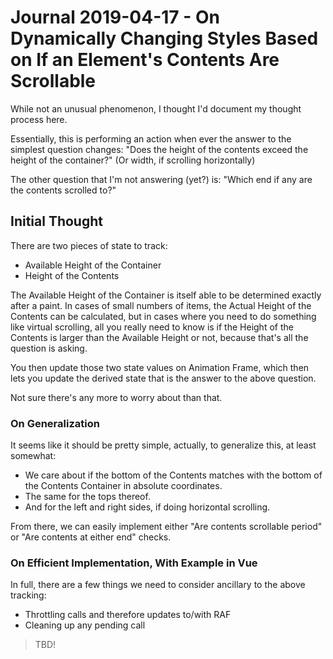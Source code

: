 Journal 2019-04-17 - On Dynamically Changing Styles Based on If an Element's Contents Are Scrollable
====================================================================================================

While not an unusual phenomenon, I thought I'd document my thought process here.

Essentially, this is performing an action when ever the answer to the simplest question changes: "Does the height of the contents exceed the height of the container?"  (Or width, if scrolling horizontally)

The other question that I'm not answering (yet?) is: "Which end if any are the contents scrolled to?"



## Initial Thought

There are two pieces of state to track:

- Available Height of the Container
- Height of the Contents

The Available Height of the Container is itself able to be determined exactly after a paint.  In cases of small numbers of items, the Actual Height of the Contents can be calculated, but in cases where you need to do something like virtual scrolling, all you really need to know is if the Height of the Contents is larger than the Available Height or not, because that's all the question is asking.

You then update those two state values on Animation Frame, which then lets you update the derived state that is the answer to the above question.

Not sure there's any more to worry about than that.


### On Generalization

It seems like it should be pretty simple, actually, to generalize this, at least somewhat:

- We care about if the bottom of the Contents matches with the bottom of the Contents Container in absolute coordinates.
- The same for the tops thereof.
- And for the left and right sides, if doing horizontal scrolling.

From there, we can easily implement either "Are contents scrollable period" or "Are contents at either end" checks.


### On Efficient Implementation, With Example in Vue

In full, there are a few things we need to consider ancillary to the above tracking:

- Throttling calls and therefore updates to/with RAF
- Cleaning up any pending call

> TBD!
